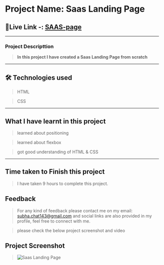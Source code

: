 

# Project Name: Saas Landing Page
## 🔗Live Link -: [SAAS-page](https://project13-saas-page.netlify.app/)

---

### Project Descripttion

> **In this project I have created a Saas Landing Page from scratch**

---

## 🛠 Technologies used

> HTML

> CSS

---

## What I have learnt in this project

> learned about positioning

> learned about flexbox

> got good understanding of HTML & CSS

---

## Time taken to Finish this project

> I have taken 9 hours to complete this project.

## Feedback

> For any kind of feedback please contact me on my email: subha.chat143@gmail.com and social links are also provided in my profile, feel free to connect with me.

> please check the below project screenshot and video

## Project Screenshot

> ![Saas Landing Page](/SAAS%20landing%20page.png)
